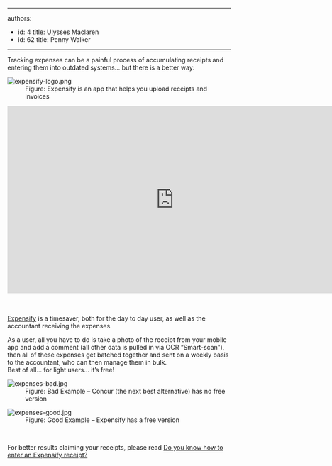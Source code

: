 

---
authors:
  - id: 4
    title: Ulysses Maclaren
  - id: 62
    title: Penny Walker
---




<span class='intro'> ​​Tracking expenses can be a painful process of accumulating receipts and entering them into outdated systems… but there is a better way&#58;​
<dl class="image"><dt><img src="/PublishingImages/expensify-logo.png" alt="expensify-logo.png" />​</dt><dd>Figure&#58; Expensify is an app that helps you upload receipts and invoices​<br></dd></dl><div>
   <div><div class="ms-rtestate-read ms-rte-embedcode ms-rte-embedil ms-rtestate-notify">
         <iframe width="750" height="422" src="https&#58;//www.youtube.com/embed/ik6wolkhxdg" frameborder="0"></iframe>&#160;</div>
      <br>
   </div></div> </span>

<p><a href="https&#58;//www.expensify.com/">Expensify​</a> is a timesaver, both for the day to day user, as well as the accountant receiving the expenses.</p><p>​​As a user, all you have to do is take a photo of the receipt from your mobile app and add a comment (all other data is pulled in via OCR “Smart-scan”), then all of these expenses get batched together and sent on a weekly basis to the accountant, who can then manage them in bulk.&#160;<br>Best of all… for light users… it’s free!​<br></p><dl class="badImage"><dt>
      <img src="/PublishingImages/expenses-bad.jpg" alt="expenses-bad.jpg" />
   </dt><dd>Figure&#58; Bad Example – Concur (the next best alternative) has no free version<br></dd></dl>
<dl class="goodImage">
   <dt>
      <img src="/PublishingImages/expenses-good.jpg" alt="expenses-good.jpg" />
   </dt><dd>Figure&#58; Good Example – Expensify has a free version<br></dd><p class="ssw15-rteElement-P">​<br></p><p class="ssw15-rteElement-P">For better results claiming your receipts, please read&#160;<a href="/_layouts/15/FIXUPREDIRECT.ASPX?WebId=3dfc0e07-e23a-4cbb-aac2-e778b71166a2&amp;TermSetId=07da3ddf-0924-4cd2-a6d4-a4809ae20160&amp;TermId=f64042d1-23c7-477f-88ec-a0200ad05337">Do you know how to enter an Expensify receipt?​</a><br><br><br></p></dl>


